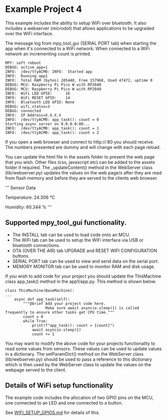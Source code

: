 # Example Project 4

This example includes the ability to setup WiFi over bluetooth. It also includes a webserver (microdot)
that allows applications to be upgraded over the WiFi interface.


The message log from mpy_tool_gui (SERIAL PORT tab) when starting the app when it's connected to a WiFi network.
When connected to a WiFi network an incrementing count is printed.

```
MPY: soft reboot
DEBUG: active_app=1
INFO:  /dev/ttyACM0: INFO:  Started app
INFO:  Running app1
INFO:  Total RAM (bytes) 205440, Free 157968, Used 47472, uptime 0
DEBUG: MCU: Raspberry Pi Pico W with RP2040
DEBUG: MCU: Raspberry Pi Pico W with RP2040
INFO:  WiFi LED GPIO:      16
INFO:  WiFi RESET GPIO:    14
INFO:  Bluetooth LED GPIO: None
DEBUG: wifi_status=3
DEBUG: connected
INFO:  IP Address=X.X.X.X
INFO:  /dev/ttyACM0: app_task(): count = 0
Starting async server on 0.0.0.0:80...
INFO:  /dev/ttyACM0: app_task(): count = 1
INFO:  /dev/ttyACM0: app_task(): count = 2
```

If you open a web browser and connect to http://<MCU IP ADDRESS>:80
you should receive. The numbers presented are dummy and will change
with each page reload. 

You can update the html file in the assets folder 
to present the web page that you wish. Other files (css, javascript etc) 
can be added to the assets folder if required. The _updateContent()
method in the WebServer class (lib/webserver.py) updates the values on the 
web page/s after they are read from flash memory and before they are served 
to the clients web browser.

'''
Sensor Data

Temperature: 24.306 °C

Humidity: 60.344 %
'''


## Supported mpy_tool_gui functionality.

- The INSTALL tab can be used to load code onto an MCU.
- The WiFi tab can be used to setup the WiFi interface via USB or bluetooth connections.
- OTA (OVER THE AIR) tab UPGRADE and RESET WIFI CONFIGURATION buttons.
- SERIAL PORT tab can be used to view and send data on the serial port.
- MEMORY MONITOR tab can be used to monitor RAM and disk usage.

If you wish to add code for your project you should update the ThisMachine class app_task() method in the app1/app.py. This method is shown below.

```
class ThisMachine(BaseMachine):
...
    async def app_task(self):
        """@brief Add your project code here. 
                  Make sure await asyncio.sleep(1) is called frequently to ensure other tasks get CPU time."""
        count = 0
        while True:
            print(f"app_task(): count = {count}")
            await asyncio.sleep(1)
            count += 1
```

You may want to modify the above code for your projects functionality to read some values from sensors. These values can be used to update values in a dictionary.
The setParamDict() method on the WebServer class (lib/webserver.py) should be used to pass a reference to this dictionary which is 
then used by the WebServer class to update the values on the webpage served to the client.


## Details of WiFi setup functionality

The example code includes the allocation of two GPIO pins on the MCU, one connected to an LED and one connected to a button. 

See [WIFI_SETUP_GPIOS.md](WIFI_SETUP_GPIOS.md) for details of this.

